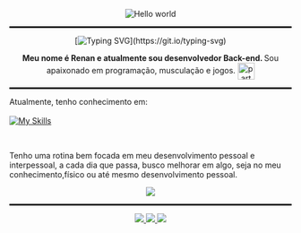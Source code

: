 <div align='center'>

<img src="https://media.tenor.com/c9I-X7xoFOAAAAAd/retrowave-cardrive.gif" alt="Hello world" align="center"><hr style="border: 1px solid black;">
 
 
[![Typing SVG](https://readme-typing-svg.demolab.com?font=Fira+Code&size=25&duration=4500&pause=1000&color=9A2F82&center=true&vCenter=true&width=435&lines=Opa+eai%2C+bem-vindo(a)!)](https://git.io/typing-svg)
 
<strong><p>Meu nome é <strong>Renan</strong> e atualmente sou desenvolvedor Back-end. </strong>Sou apaixonado em programação, musculação e jogos.</strong>  <img src="https://slackmojis.com/emojis/32826-retro_sun/download" alt="party blob" width="30" align='center'></p></div>
<hr style="border: 1px solid black;">

Atualmente, tenho conhecimento em:</br></br>
[![My Skills](https://skillicons.dev/icons?i=html,css,postgres,redux,regex,figma,firebase,git,github,flutter,dart,python,django,flask,sqlserver,excel)](https://skillicons.dev)

</br>

Tenho uma rotina bem focada em meu desenvolvimento pessoal e interpessoal, a cada dia que passa, busco melhorar em algo, seja no meu conhecimento,físico ou até mesmo desenvolvimento pessoal. <br>


<div align='center'>




![](https://github-readme-activity-graph.cyclic.app/graph?username=devIgor1&bg_color=228B22&color=228B22&line=8a2be2&point=ffffff&area=true&hide_border=true)
<hr style="border: 1px solid black;">
<p align="center" style="color: green;">
</p>
 



<div align="center"> 
<a href="https://whatsa.me/5511941388972" target="_blank"><img src="https://img.shields.io/badge/WhatsApp-25D366?style=for-the-badge&logo=WhatsApp&logoColor=white"</a>
<a href="https://www.linkedin.com/in/renan-almeida-rizzi-68b860200/"><img src="https://img.shields.io/badge/LinkedIn-0077B5?style=for-the-badge&logo=linkedin&logoColor=white"</a>
<a href="https://my-portfolio-devigor1.vercel.app/"><img src="https://img.shields.io/badge/Portfolio-255E63?style=for-the-badge&logo=About.me&logoColor=white"</a>

 </div>
 
 
 
</div>
